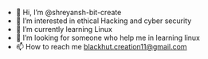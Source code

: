 - 👋 Hi, I’m @shreyansh-bit-create
- 👀 I’m interested in ethical Hacking and cyber security
- 🌱 I’m currently learning Linux 
- 💞️ I’m looking for someone who help me in learning linux
- 📫 How to reach me blackhut.creation11@gmail.com

<!---
shreyansh-bit-create/shreyansh-bit-create is a ✨ special ✨ repository because its `README.md` (this file) appears on your GitHub profile.
You can click the Preview link to take a look at your changes.
--->
